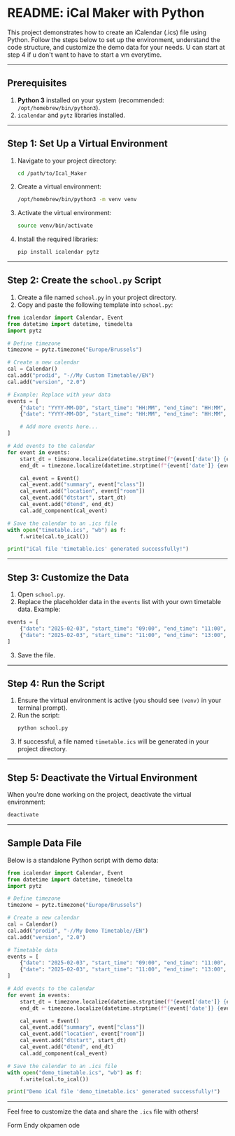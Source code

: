 # README: iCal Maker with Python

This project demonstrates how to create an iCalendar (.ics) file using Python. Follow the steps below to set up the environment, understand the code structure, and customize the demo data for your needs. U can start at step 4 if u don't want to have to start a vm everytime.

---

## Prerequisites

1. **Python 3** installed on your system (recommended: `/opt/homebrew/bin/python3`).
2. `icalendar` and `pytz` libraries installed.

---

## Step 1: Set Up a Virtual Environment

1. Navigate to your project directory:
   ```bash
   cd /path/to/Ical_Maker
   ```

2. Create a virtual environment:
   ```bash
   /opt/homebrew/bin/python3 -m venv venv
   ```

3. Activate the virtual environment:
   ```bash
   source venv/bin/activate
   ```

4. Install the required libraries:
   ```bash
   pip install icalendar pytz
   ```

---

## Step 2: Create the `school.py` Script

1. Create a file named `school.py` in your project directory.
2. Copy and paste the following template into `school.py`:

```python
from icalendar import Calendar, Event
from datetime import datetime, timedelta
import pytz

# Define timezone
timezone = pytz.timezone("Europe/Brussels")

# Create a new calendar
cal = Calendar()
cal.add("prodid", "-//My Custom Timetable//EN")
cal.add("version", "2.0")

# Example: Replace with your data
events = [
    {"date": "YYYY-MM-DD", "start_time": "HH:MM", "end_time": "HH:MM", "class": "Event Name", "room": "Location"},
    {"date": "YYYY-MM-DD", "start_time": "HH:MM", "end_time": "HH:MM", "class": "Event Name", "room": "Location"},

    # Add more events here...
]

# Add events to the calendar
for event in events:
    start_dt = timezone.localize(datetime.strptime(f"{event['date']} {event['start_time']}", "%Y-%m-%d %H:%M"))
    end_dt = timezone.localize(datetime.strptime(f"{event['date']} {event['end_time']}", "%Y-%m-%d %H:%M"))

    cal_event = Event()
    cal_event.add("summary", event["class"])
    cal_event.add("location", event["room"])
    cal_event.add("dtstart", start_dt)
    cal_event.add("dtend", end_dt)
    cal.add_component(cal_event)

# Save the calendar to an .ics file
with open("timetable.ics", "wb") as f:
    f.write(cal.to_ical())

print("iCal file 'timetable.ics' generated successfully!")
```

---

## Step 3: Customize the Data

1. Open `school.py`.
2. Replace the placeholder data in the `events` list with your own timetable data. Example:

```python
events = [
    {"date": "2025-02-03", "start_time": "09:00", "end_time": "11:00", "class": "-T Communication", "room": "ELL.03.03"},
    {"date": "2025-02-03", "start_time": "11:00", "end_time": "13:00", "class": "-T .Net OOP", "room": "VIA.01.34"},
]
```

3. Save the file.

---

## Step 4: Run the Script

1. Ensure the virtual environment is active (you should see `(venv)` in your terminal prompt).
2. Run the script:
   ```bash
   python school.py
   ```
3. If successful, a file named `timetable.ics` will be generated in your project directory.

---

## Step 5: Deactivate the Virtual Environment

When you're done working on the project, deactivate the virtual environment:
```bash
deactivate
```

---

## Sample Data File

Below is a standalone Python script with demo data:

```python
from icalendar import Calendar, Event
from datetime import datetime, timedelta
import pytz

# Define timezone
timezone = pytz.timezone("Europe/Brussels")

# Create a new calendar
cal = Calendar()
cal.add("prodid", "-//My Demo Timetable//EN")
cal.add("version", "2.0")

# Timetable data
events = [
    {"date": "2025-02-03", "start_time": "09:00", "end_time": "11:00", "class": "Sample Event 1", "room": "Room A"},
    {"date": "2025-02-03", "start_time": "11:00", "end_time": "13:00", "class": "Sample Event 2", "room": "Room B"},
]

# Add events to the calendar
for event in events:
    start_dt = timezone.localize(datetime.strptime(f"{event['date']} {event['start_time']}", "%Y-%m-%d %H:%M"))
    end_dt = timezone.localize(datetime.strptime(f"{event['date']} {event['end_time']}", "%Y-%m-%d %H:%M"))

    cal_event = Event()
    cal_event.add("summary", event["class"])
    cal_event.add("location", event["room"])
    cal_event.add("dtstart", start_dt)
    cal_event.add("dtend", end_dt)
    cal.add_component(cal_event)

# Save the calendar to an .ics file
with open("demo_timetable.ics", "wb") as f:
    f.write(cal.to_ical())

print("Demo iCal file 'demo_timetable.ics' generated successfully!")
```

---

Feel free to customize the data and share the `.ics` file with others!

Form Endy okpamen ode 

